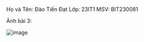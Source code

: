 Họ và Tên: Đào Tiến Đạt 
Lớp: 23IT1
MSV: BIT230081


Ảnh bài 3:

![image](https://github.com/user-attachments/assets/1a2c3839-b2d3-46cf-8801-0c4483366356)
